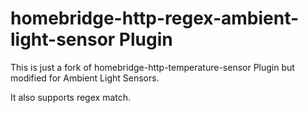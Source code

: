 

# homebridge-http-regex-ambient-light-sensor Plugin

This is just a fork of homebridge-http-temperature-sensor Plugin but modified for Ambient Light Sensors.

It also supports regex match.
